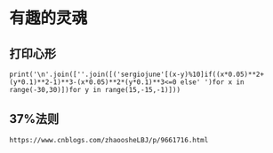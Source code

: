 # 有趣的灵魂


## 打印心形

```
print('\n'.join([''.join([('sergiojune'[(x-y)%10]if((x*0.05)**2+(y*0.1)**2-1)**3-(x*0.05)**2*(y*0.1)**3<=0 else' ')for x in range(-30,30)])for y in range(15,-15,-1)]))
```


## 37%法则

```
https://www.cnblogs.com/zhaoosheLBJ/p/9661716.html
```
